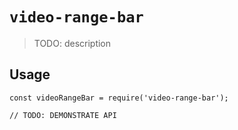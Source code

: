# `video-range-bar`

> TODO: description

## Usage

```
const videoRangeBar = require('video-range-bar');

// TODO: DEMONSTRATE API
```
